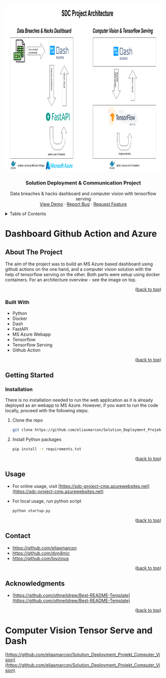<a name="readme-top"></a>

<!-- PROJECT LOGO -->
<br />
<div align="center">
  <a href="https://github.com/eliasmarcon/Solution_Deployment_Projekt">
    <img src="SDC_Project_Architecture.png" alt="Logo" width="960" height="540">
  </a>

<h3 align="center">Solution Deployment & Communication Project</h3>

  <p align="center">
    Data breaches & hacks dashboard and computer vision with tensorflow serving
    <br />
    <a href="https://sdc-project-cmp.azurewebsites.net">View Demo</a>
    ·
    <a href="https://github.com/eliasmarcon/Solution_Deployment_Projekt/issues">Report Bug</a>
    ·
    <a href="https://github.com/eliasmarcon/Solution_Deployment_Projekt/issues">Request Feature</a>
  </p>
</div>



<!-- TABLE OF CONTENTS -->
<details>
  <summary>Table of Contents</summary>
  <ol>
    <li><a href="#dashboard-github-action-and-azure">Dashboard Github Action and Azure</a></li>
    <ol>
    <li>
      <a href="#about-the-project">About The Project</a>
      <ul>
        <li><a href="#built-with">Built With</a></li>
      </ul>
    </li>
    <li>
      <a href="#getting-started">Getting Started</a>
      <ul>
        <li><a href="#installation">Installation</a></li>
        <li><a href="#usage">Usage</a></li>
      </ul>
    </li>
    <li><a href="#contact">Contact</a></li>
    <li><a href="#acknowledgments">Acknowledgments</a></li>
  </ol>
  <li><a href="#computer-vision-tensor-serve-and-dash">Computer Vision Tensor Serve and Dash</a></li>
  </ol>
</details>

# Dashboard Github Action and Azure

<!-- ABOUT THE PROJECT -->
## About The Project

The aim of the project was to build an MS Azure based dashboard using github actions on the one hand, and a computer vision solution with the help of tensorflow serving on the other. Both parts were setup using docker containers. For an architecture overview - see the image on top.

<p align="right">(<a href="#readme-top">back to top</a>)</p>



### Built With

* Python
* Docker
* Dash
* FastAPI
* MS Azure Webapp
* Tensorflow
* Tensorflow Serving
* Github Action

<p align="right">(<a href="#readme-top">back to top</a>)</p>



<!-- GETTING STARTED -->
## Getting Started

### Installation

There is no installation needed to run the web application as it is already deployed as an webapp to MS Azure. However, if you want to run the code locally, proceed with the following steps:

1. Clone the repo
   ```sh
   git clone https://github.com/eliasmarcon/Solution_Deployment_Projekt.git
   ```
2. Install Python packages
    ```sh
    pip install -r requirements.txt
    ```

<p align="right">(<a href="#readme-top">back to top</a>)</p>



<!-- USAGE EXAMPLES -->
## Usage

* For online usage, visit [https://sdc-project-cmp.azurewebsites.net](https://sdc-project-cmp.azurewebsites.net)


* For local usage, run python script
    ```sh
    python startup.py
    ``` 



<p align="right">(<a href="#readme-top">back to top</a>)</p>


<!-- CONTACT -->
## Contact

* https://github.com/eliasmarcon
* https://github.com/dyn4mic
* https://github.com/loyzious


<p align="right">(<a href="#readme-top">back to top</a>)</p>



<!-- ACKNOWLEDGMENTS -->
## Acknowledgments

* [https://github.com/othneildrew/Best-README-Template](https://github.com/othneildrew/Best-README-Template)


<p align="right">(<a href="#readme-top">back to top</a>)</p>

# Computer Vision Tensor Serve and Dash

[https://github.com/eliasmarcon/Solution_Deployment_Projekt_Computer_Vision](https://github.com/eliasmarcon/Solution_Deployment_Projekt_Computer_Vision)
